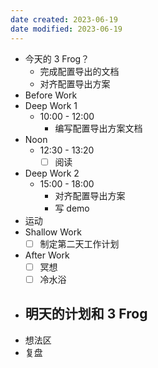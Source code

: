 ```yaml
---
date created: 2023-06-19 
date modified: 2023-06-19
---
```

- 今天的 3 Frog？
	- 完成配置导出的文档
	- 对齐配置导出方案
- Before Work
- Deep Work 1
	- 10:00 - 12:00
		- 编写配置导出方案文档
- Noon
	- 12:30 - 13:20
		- [ ] 阅读
- Deep Work 2
	- 15:00 - 18:00
		- 对齐配置导出方案
		- 写 demo
- 运动
- Shallow Work
	- [ ] 制定第二天工作计划
- After Work
	- [ ] 冥想
	- [ ] 冷水浴
- 明天的计划和 3 Frog
	- 
- 想法区
- 复盘

